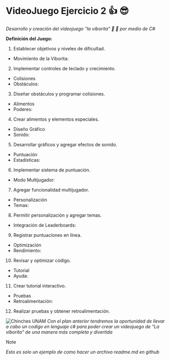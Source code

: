 # VideoJuego Ejercicio 2 :+1: :sunglasses:
_Desarrollo y creación del videojuego "la viborita" :snake: :hear_no_evil: por medio de C#_

**Definición del Juego:**

1. Establecer objetivos y niveles de dificultad.
- Movimiento de la Viborita:

2. Implementar controles de teclado y crecimiento.
- Colisiones
- Obstáculos:

3. Diseñar obstáculos y programar colisiones.
- Alimentos
- Poderes:

4. Crear alimentos y elementos especiales.
- Diseño Gráfico
- Sonido:

5. Desarrollar gráficos y agregar efectos de sonido.
- Puntuación
- Estadísticas:

6. Implementar sistema de puntuación.
- Modo Multijugador:

7. Agregar funcionalidad multijugador.
- Personalización
- Temas:

8. Permitir personalización y agregar temas.
- Integración de Leaderboards:

9. Registrar puntuaciones en línea.
- Optimización
- Rendimiento:

10. Revisar y optimizar código.
- Tutorial
- Ayuda:

11. Crear tutorial interactivo.
- Pruebas
- Retroalimentación:

12. Realizar pruebas y obtener retroalimentación.

![Chinches UNAM]([https://myoctocat.com/assets/images/base-octocat.svg](https://www.google.com/url?sa=i&url=https%3A%2F%2Fwww.generacionuniversitaria.com.mx%2Fcampus%2Flos-mejores-memes-por-la-plaga-de-chinches-en-la-unam%2F&psig=AOvVaw31BQhXJIzL_BOWRGsAjL_z&ust=1706985303444000&source=images&cd=vfe&opi=89978449&ved=0CBIQjRxqFwoTCJDq7PaljYQDFQAAAAAdAAAAABAE)https://www.google.com/url?sa=i&url=https%3A%2F%2Fwww.generacionuniversitaria.com.mx%2Fcampus%2Flos-mejores-memes-por-la-plaga-de-chinches-en-la-unam%2F&psig=AOvVaw31BQhXJIzL_BOWRGsAjL_z&ust=1706985303444000&source=images&cd=vfe&opi=89978449&ved=0CBIQjRxqFwoTCJDq7PaljYQDFQAAAAAdAAAAABAE)
_Con el plan anterior tendremos la oportunidad de llevar a cabo un codigo en lenguaje c# para poder crear un videojuego de "La viborita" de una manera más completa y divertida_ 
> [!NOTE]
> _Esto es solo un ejemplo de como hacer un archivo readme.md en github_

